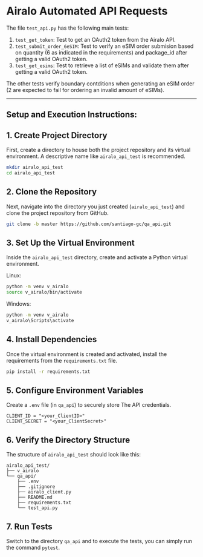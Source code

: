 # Airalo Automated API Requests

The file `test_api.py` has the following main tests:

1. `test_get_token`: Test to get an OAuth2 token from the Airalo API.
2. `test_submit_order_6eSIM`: Test to verify an eSIM order submision based on quantity (6 as indicated in the requirements) and package_id after getting a valid OAuth2 token.
3. `test_get_esims`: Test to retrieve a list of eSIMs and validate them after getting a valid OAuth2 token.

The other tests verify boundary contditions when generating an eSIM order (2 are expected to fail for ordering an invalid amount of eSIMs).

---
## Setup and Execution Instructions:


## 1. Create Project Directory

First, create a directory to house both the project repository and its virtual environment. A descriptive name like `airalo_api_test` is recommended.

```bash
mkdir airalo_api_test
cd airalo_api_test
```

## 2. Clone the Repository

Next, navigate into the directory you just created (`airalo_api_test`) and clone the project repository from GitHub.

```bash
git clone -b master https://github.com/santiago-gc/qa_api.git
```

## 3. Set Up the Virtual Environment

Inside the `airalo_api_test` directory, create and activate a Python virtual environment.

Linux:
```bash
python -m venv v_airalo
source v_airalo/bin/activate
```

Windows:
```bash
python -m venv v_airalo
v_airalo\Scripts\activate
```

## 4.  Install Dependencies

Once the virtual environment is created and activated, install the requirements from the `requirements.txt` file.

```bash
pip install -r requirements.txt
```

## 5. Configure Environment Variables

Create a `.env` file (in `qa_api`) to securely store The API credentials.

```
CLIENT_ID = "<your_ClientID>"
CLIENT_SECRET = "<your_ClientSecret>"
```

## 6. Verify the Directory Structure

The structure of `airalo_api_test` should look like this:

```
airalo_api_test/
├── v_airalo
└── qa_api/
    ├── .env
    ├── .gitignore
    ├── airalo_client.py
    ├── README.md
    ├── requirements.txt
    └── test_api.py
```

## 7. Run Tests

Switch to the directory `qa_api` and to execute the tests, you can simply run the command `pytest`.
